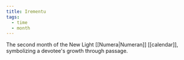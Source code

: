 ```yaml
---
title: Irementu
tags:
  - time
  - month
---
```

The second month of the New Light [[Numera|Numeran]] [[calendar]], symbolizing a devotee's growth through passage. 